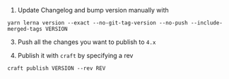 1. Update Changelog and bump version manually with

`yarn lerna version --exact --no-git-tag-version --no-push --include-merged-tags VERSION`

3. Push all the changes you want to publish to `4.x`

4. Publish it with `craft` by specifying a rev

`craft publish VERSION --rev REV`
